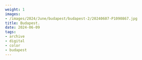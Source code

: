 ```yaml
---
weight: 1
images:
- /images/2024/June/budapest/budapest-2/20240607-P1090867.jpg
title: Budapest.
date: 2024-06-09
tags:
- archive
- digital
- color
- budapest
---
```


